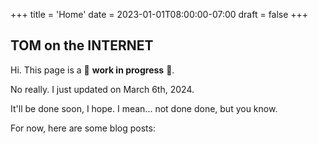+++
title = 'Home'
date = 2023-01-01T08:00:00-07:00
draft = false
+++

## TOM on the INTERNET

Hi. This page is a 🚧 **work in progress** 🚧.

No really. I just updated on March 6th, 2024.

It'll be done soon, I hope. I mean... not done done, but you know.

For now, here are some blog posts:
